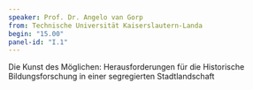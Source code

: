 ```yaml
---
speaker: Prof. Dr. Angelo van Gorp
from: Technische Universität Kaiserslautern-Landa
begin: "15.00"
panel-id: "I.1"
---
```


Die Kunst des Möglichen: Herausforderungen für die Historische Bildungsforschung in einer segregierten Stadtlandschaft

